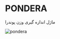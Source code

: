  # PONDERA<div dir="rtl">
ماژل اندازه گیری وزن پوندرا </div>




![pondera](https://github.com/user-attachments/assets/36e54e2a-d7eb-484e-80cc-14bd685ddc96)
